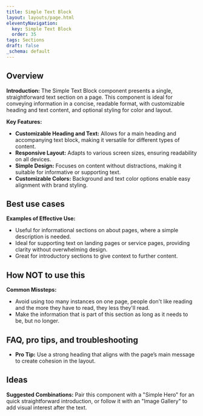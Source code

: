 ```yaml
---
title: Simple Text Block
layout: layouts/page.html
eleventyNavigation:
  key: Simple Text Block
  order: 35
tags: Sections
draft: false
_schema: default
---
```

## Overview
**Introduction:** The Simple Text Block component presents a single, straightforward text section on a page. This component is ideal for conveying information in a concise, readable format, with customizable heading and text content, and optional styling for color and layout.

**Key Features:** 
- **Customizable Heading and Text:** Allows for a main heading and accompanying text block, making it versatile for different types of content.
- **Responsive Layout:** Adapts to various screen sizes, ensuring readability on all devices.
- **Simple Design:** Focuses on content without distractions, making it suitable for informative or supporting text.
- **Customizable Colors:** Background and text color options enable easy alignment with brand styling.

## Best use cases
**Examples of Effective Use:** 
- Useful for informational sections on about pages, where a simple description is needed.
- Ideal for supporting text on landing pages or service pages, providing clarity without overwhelming design.
- Great for introductory sections to give context to further content.

## How **NOT** to use this
**Common Missteps:** 
- Avoid using too many instances on one page, people don't like reading and the more they have to read, they less they'll read.
- Make the information that is part of this section as long as it needs to be, but no longer.

## FAQ, pro tips, and troubleshooting
- **Pro Tip:** Use a strong heading that aligns with the page’s main message to create cohesion in the layout.

## Ideas
**Suggested Combinations:** Pair this component with a "Simple Hero" for an quick straightforward introduction, or follow it with an "Image Gallery" to add visual interest after the text.

